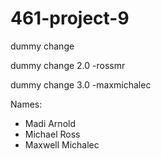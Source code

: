 # 461-project-9
dummy change

dummy change 2.0 -rossmr

dummy change 3.0 -maxmichalec

Names: 
- Madi Arnold
- Michael Ross
- Maxwell Michalec

